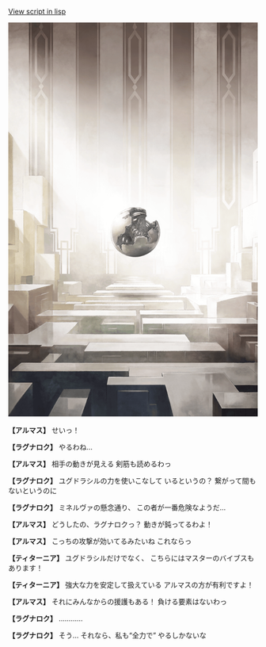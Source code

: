 [View script in lisp](../scripts/110160533.txt)

![abyss_room.png](../images/backgrounds/abyss_room.png)

**【アルマス】**
せいっ！

**【ラグナロク】**
やるわね…

**【アルマス】**
相手の動きが見える
剣筋も読めるわっ

**【ラグナロク】**
ユグドラシルの力を使いこなして
いるというの？
繋がって間もないというのに

**【ラグナロク】**
ミネルヴァの懸念通り、
この者が一番危険なようだ…

**【アルマス】**
どうしたの、ラグナロクっ？
動きが鈍ってるわよ！

**【アルマス】**
こっちの攻撃が効いてるみたいね
これならっ

**【ティターニア】**
ユグドラシルだけでなく、
こちらにはマスターのバイブスも
あります！

**【ティターニア】**
強大な力を安定して扱えている
アルマスの方が有利ですよ！

**【アルマス】**
それにみんなからの援護もある！
負ける要素はないわっ

**【ラグナロク】**
…………

**【ラグナロク】**
そう…
それなら、私も“全力で”
やるしかないな